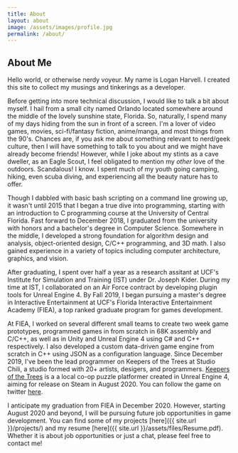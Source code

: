 ```yaml
---
title: About
layout: about
image: /assets/images/profile.jpg
permalink: /about/
---
```


## About Me

Hello world, or otherwise nerdy voyeur. My name is Logan Harvell. I created this site to collect my musings and tinkerings as a developer.

Before getting into more technical discussion, I would like to talk a bit about myself. I hail from a small city named Orlando located somewhere around the middle of the lovely sunshine state, Florida. So, naturally, I spend many of my days hiding from the sun in front of a screen. I'm a lover of video games, movies, sci-fi/fantasy fiction, anime/manga, and most things from the 90's. Chances are, if you ask me about something relevant to nerd/geek culture, then I will have something to talk to you about and we might have already become friends! However, while I joke about my stints as a cave dweller, as an Eagle Scout, I feel obligated to mention my *other* love of the outdoors. Scandalous! I know. I spent much of my youth going camping, hiking, even scuba diving, and experiencing all the beauty nature has to offer.

Though I dabbled with basic bash scripting on a command line growing up, it wasn't until 2015 that I began a true dive into programming, starting with an introduction to C programming course at the University of Central Florida. Fast forward to December 2018, I graduated from the university with honors and a bachelor's degree in Computer Science. Somewhere in the middle, I developed a strong foundation for algorithm design and analysis, object-oriented design, C/C++ programming, and 3D math. I also gained experience in a variety of topics including computer architecture, graphics, and vision.

After graduating, I spent over half a year as a research assitant at UCF's Institute for Simulation and Training (IST) under Dr. Joseph Kider. During my time at IST, I collaborated on an Air Force contract by developing plugin tools for Unreal Engine 4. By Fall 2019, I began pursuing a master's degree in Interactive Entertainment at UCF's Florida Interactive Entertainment Academy (FIEA), a top ranked graduate program for games development.

At FIEA, I worked on several different small teams to create two week game prototypes, programmed games in from scratch in 68K assembly and C/C++, as well as in Unity and Unreal Engine 4 using C# and C++ respectively. I also developed a custom data-driven game engine from scratch in C++ using JSON as a configuration language. Since December 2019, I've been the lead programmer on Keepers of the Trees at Studio Chili, a studio formed with 20+ artists, desigers, and programmers. [Keepers of the Trees](https://keepersofthetrees.wordpress.com/) is a a local co-op puzzle platformer created in Unreal Engine 4, aiming for release on Steam in August 2020. You can follow the game on twitter [here](https://twitter.com/Keepers_Game).

I anticipate my graduation from FIEA in December 2020. However, starting August 2020 and beyond, I will be pursuing future job opportunities in game development. You can find some of my projects [here]({{ site.url }}/projects/) and my resume [here]({{ site.url }}/assets/files/Resume.pdf). Whether it is about job opportunities or just a chat, please feel free to contact me!
